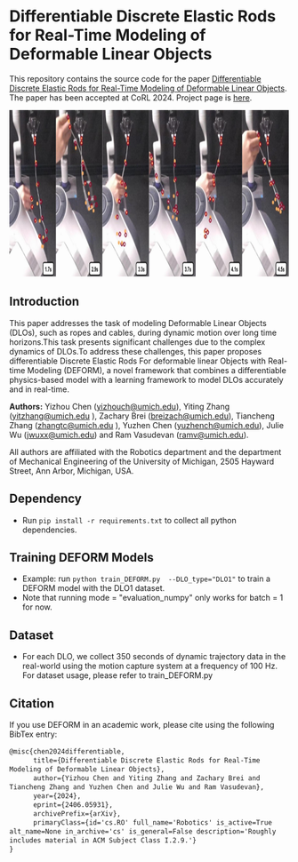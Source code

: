 # Differentiable Discrete Elastic Rods for Real-Time Modeling of Deformable Linear Objects

This repository contains the source code for the paper [Differentiable Discrete Elastic Rods for Real-Time Modeling of Deformable Linear Objects](https://arxiv.org/abs/2406.05931). The paper has been accepted at CoRL 2024. Project page is [here](https://roahmlab.github.io/DEFORM/).

<p align="center">
  <img height="300" src="/demo_image.png"/>
</p>

## Introduction
This paper addresses the task of modeling Deformable Linear Objects (DLOs), such as ropes and cables, during dynamic motion over long time horizons.This task presents significant challenges due to the complex dynamics of DLOs.To address these challenges, this paper proposes differentiable Discrete Elastic Rods For deformable linear Objects with Real-time Modeling (DEFORM), 
a novel framework that combines a differentiable physics-based model with a learning framework to model DLOs accurately and in real-time. 

**Authors:** Yizhou Chen (yizhouch@umich.edu), Yiting Zhang (yitzhang@umich.edu ), Zachary Brei (breizach@umich.edu), Tiancheng Zhang (zhangtc@umich.edu ), Yuzhen Chen (yuzhench@umich.edu), Julie Wu (jwuxx@umich.edu) and Ram Vasudevan (ramv@umich.edu).

All authors are affiliated with the Robotics department and the department of Mechanical Engineering of the University of Michigan, 2505 Hayward Street, Ann Arbor, Michigan, USA.

## Dependency 
- Run `pip install -r requirements.txt` to collect all python dependencies.

## Training DEFORM Models
- Example: run `python train_DEFORM.py  --DLO_type="DLO1"` to train a DEFORM model with the DLO1 dataset.
- Note that running mode = "evaluation_numpy" only works for batch = 1 for now.

## Dataset
- For each DLO, we collect 350 seconds of dynamic trajectory data in the real-world using the motion capture system at a frequency of 100 Hz. For dataset usage, please refer to train_DEFORM.py


## Citation
If you use DEFORM in an academic work, please cite using the following BibTex entry:
```
@misc{chen2024differentiable,
      title={Differentiable Discrete Elastic Rods for Real-Time Modeling of Deformable Linear Objects}, 
      author={Yizhou Chen and Yiting Zhang and Zachary Brei and Tiancheng Zhang and Yuzhen Chen and Julie Wu and Ram Vasudevan},
      year={2024},
      eprint={2406.05931},
      archivePrefix={arXiv},
      primaryClass={id='cs.RO' full_name='Robotics' is_active=True alt_name=None in_archive='cs' is_general=False description='Roughly includes material in ACM Subject Class I.2.9.'}
}
```

